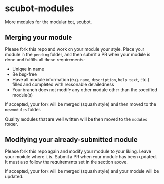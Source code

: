 # scubot-modules
More modules for the modular bot, scubot.

## Merging your module
Please fork this repo and work on your module your style. Place your module in the `pending` folder, and then submit a PR when your module is done and fulfills all these requirements:
- Unique in name
- Be bug-free
- Have all module information (e.g. `name`, `description`, `help_text`, etc.) filled and completed with reasonable detailedness
- Your branch does not modify any other module other than the specified module(s)

If accepted, your fork will be merged (squash style) and then moved to the `newmodules` folder. 

Quality modules that are well written will be then moved to the `modules` folder.

## Modifying your already-submitted module
Please fork this repo again and modify your module to your liking. Leave your module where it is. Submit a PR when your module has been updated. It must also follow the requirements set in the section above.

If accepted, your fork will be merged (squash style) and your module will be updated.
